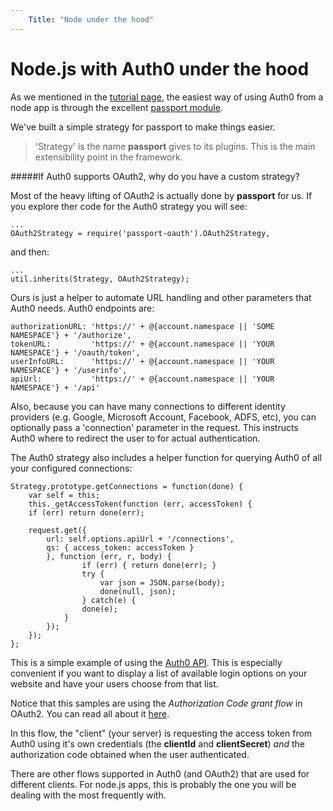 ```yaml
---
    Title: "Node under the hood"
---
```

# Node.js with Auth0 under the hood

As we mentioned in the [tutorial page](http://markdownr.cloudapp.net/a0-nodejs-tutorial), the easiest way of using Auth0 from a node app is through the excellent [passport module](http://passportjs.org). 

We've built a simple strategy for passport to make things easier.

> 'Strategy' is the name __passport__ gives to its plugins. This is the main extensibility point in the framework.

#####If Auth0 supports OAuth2, why do you have a custom strategy?

Most of the heavy lifting of OAuth2 is actually done by __passport__ for us. If you explore ther code for the Auth0 strategy you will see:

    ...
    OAuth2Strategy = require('passport-oauth').OAuth2Strategy,

and then:

    ...
    util.inherits(Strategy, OAuth2Strategy);
        
Ours is just a helper to automate URL handling and other parameters that Auth0 needs. Auth0 endpoints are:

    authorizationURL: 'https://' + @{account.namespace || 'SOME NAMESPACE'} + '/authorize',
    tokenURL:         'https://' + @{account.namespace || 'YOUR NAMESPACE'} + '/oauth/token',
    userInfoURL:      'https://' + @{account.namespace || 'YOUR NAMESPACE'} + '/userinfo',
    apiUrl:           'https://' + @{account.namespace || 'YOUR NAMESPACE'} + '/api'
        
Also, because you can have many connections to different identity providers (e.g. Google, Microsoft Account, Facebook, ADFS, etc), you can optionally pass a 'connection' parameter in the request. This instructs Auth0 where to redirect the user to for actual authentication.

The Auth0 strategy also includes a helper function for querying Auth0 of all your configured connections:

    Strategy.prototype.getConnections = function(done) {
        var self = this;
        this._getAccessToken(function (err, accessToken) {
        if (err) return done(err);

        request.get({
            url: self.options.apiUrl + '/connections',
            qs: { access_token: accessToken }
            }, function (err, r, body) {
                    if (err) { return done(err); }
                    try {
                        var json = JSON.parse(body);
                        done(null, json);
                    } catch(e) {
                    done(e);
                }
            });
        });
    };

This is a simple example of using the [Auth0 API](a0-api-reference). This is especially convenient if you want to display a list of available login options on your website and have your users choose from that list.

Notice that this samples are using the _Authorization Code grant flow_ in OAuth2. You can read all about it [here](http://tools.ietf.org/html/rfc6749#section-4.1). 

In this flow, the "client" (your server) is requesting the access token from Auth0 using it's own credentials (the __clientId__ and __clientSecret__) _and_ the authorization code obtained when the user authenticated. 

There are other flows supported in Auth0 (and OAuth2) that are used for different clients. For node.js apps, this is probably the one you will be dealing with the most frequently with.